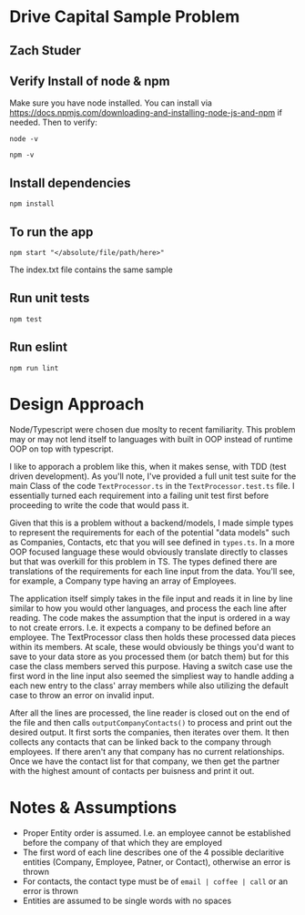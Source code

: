 
# Drive Capital Sample Problem
## Zach Studer

## Verify Install of node & npm
Make sure you have node installed. You can install via https://docs.npmjs.com/downloading-and-installing-node-js-and-npm if needed.
Then to verify: 

```node -v```

```npm -v```

## Install dependencies
```npm install```

## To run the app

```npm start "</absolute/file/path/here>"```

The index.txt file contains the same sample 

## Run unit tests
```npm test```

## Run eslint
```npm run lint```


# Design Approach
Node/Typescript were chosen due moslty to recent familiarity. This problem may or may not lend itself to languages with built in OOP instead of runtime OOP on top with typescript. 

I like to apporach a problem like this, when it makes sense, with TDD (test driven development). As you'll note, I've provided a full unit test suite for the main Class of the code ```TextProcessor.ts``` in the ```TextProcessor.test.ts``` file. I essentially turned each requirement into a failing unit test first before proceeding to write the code that would pass it. 

Given that this is a problem without a backend/models, I made simple types to represent the requirements for each of the potential "data models" such as Companies, Contacts, etc that you will see defined in ```types.ts```. In a more OOP focused language these would obviously translate directly to classes but that was overkill for this problem in TS. The types defined there are translations of the requirements for each line input from the data. You'll see, for example, a Company type having an array of Employees. 

The application itself simply takes in the file input and reads it in line by line similar to how you would other languages, and process the each line after reading. The code makes the assumption that the input is ordered in a way to not create errors. I.e. it expects a company to be defined before an employee. The TextProcessor class then holds these processed data pieces within its members. At scale, these would obviously be things you'd want to save to your data store as you processed them (or batch them) but for this case the class members served this purpose. Having a switch case use the first word in the line input also seemed the simpliest way to handle adding a each new entry to the class' array members while also utilizing the default case to throw an error on invalid input. 

After all the lines are processed, the line reader is closed out on the end of the file and then calls ```outputCompanyContacts()``` to process and print out the desired output. It first sorts the companies, then iterates over them. It then collects any contacts that can be linked back to the company through employees. If there aren't any that company has no current relationships. Once we have the contact list for that company, we then get the partner with the highest amount of contacts per buisness and print it out. 

# Notes & Assumptions
- Proper Entity order is assumed. I.e. an employee cannot be established before the company of that which they are employed
- The first word of each line describes one of the 4 possible declaritive entities (Company, Employee, Patner, or Contact), otherwise an error is thrown
- For contacts, the contact type must be of ```email | coffee | call``` or an error is thrown
- Entities are assumed to be single words with no spaces
